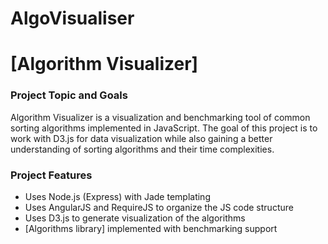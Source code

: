 ﻿# AlgoVisualiser
   [Algorithm Visualizer]
==================

### Project Topic and Goals
Algorithm Visualizer is a visualization and benchmarking tool of common sorting algorithms implemented in JavaScript. The goal of this project is to work with D3.js for data visualization while also gaining a better understanding of sorting algorithms and their time complexities.

### Project Features
* Uses Node.js (Express) with Jade templating
* Uses AngularJS and RequireJS to organize the JS code structure
* Uses D3.js to generate visualization of the algorithms
* [Algorithms library] implemented with benchmarking support
